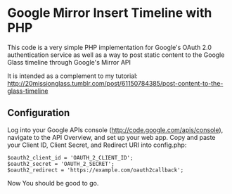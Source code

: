 Google Mirror Insert Timeline with PHP
=============================
This code is a very simple PHP implementation for Google's OAuth 2.0 authentication service as well as a way to post static content to the Google Glass timeline through Google's Mirror API

It is intended as a complement to my tutorial:
http://20missionglass.tumblr.com/post/61150784385/post-content-to-the-glass-timeline

Configuration
--------------
Log into your Google APIs console (http://code.google.com/apis/console), navigate to the API Overview,
and set up your web app.  Copy and paste your Client ID, Client Secret, and Redirect URI into config.php:
 


    $oauth2_client_id = 'OAUTH_2_CLIENT_ID';
    $oauth2_secret = 'OAUTH_2_SECRET';
    $oauth2_redirect = 'https://example.com/oauth2callback';

Now You should be good to go.


